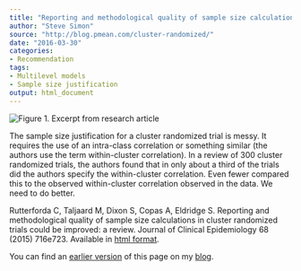 ```yaml
---
title: "Reporting and methodological quality of sample size calculations in cluster randomized trials could be improved: a review"
author: "Steve Simon"
source: "http://blog.pmean.com/cluster-randomized/"
date: "2016-03-30"
categories:
- Recommendation
tags:
- Multilevel models
- Sample size justification
output: html_document
---
```


![Figure 1. Excerpt from research article](http://www.pmean.com/new-images/16/cluster-randomized01.png)

<div class="notes">

The sample size justification for a cluster randomized trial is messy. It requires the use of an intra-class correlation or something similar (the authors use the term within-cluster correlation). In a review of 300 cluster randomized trials, the authors found that in only about a third of the trials did the authors specify the within-cluster correlation. Even fewer compared this to the observed within-cluster correlation observed in the data. We need to do better.

Rutterforda C, Taljaard M, Dixon S, Copas A, Eldridge S. Reporting and methodological quality of sample size calculations in cluster randomized trials could be improved: a review. Journal of Clinical Epidemiology 68 (2015) 716e723. Available in [html format][rutt1].

You can find an [earlier version][sim1] of this page on my [blog][sim2].

[sim1]: http://blog.pmean.com/cluster-randomized/
[sim2]: http://blog.pmean.com

[rutt1]: http://www.ncbi.nlm.nih.gov/pubmed/25523375

</div>
